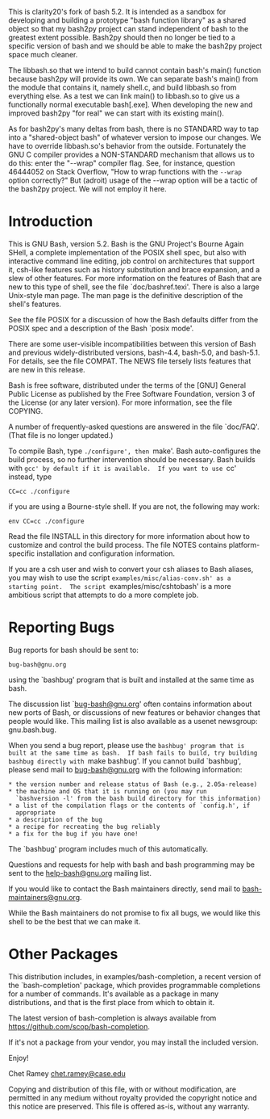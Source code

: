 This is clarity20's fork of bash 5.2. It is intended as a sandbox for developing and building
a prototype "bash function library" as a shared object so that my bash2py project can stand 
independent of bash to the greatest extent possible. Bash2py should then no longer be tied to 
a specific version of bash and we should be able to make the bash2py project space much cleaner. 

The libbash.so that we intend to build cannot contain bash's main() function because bash2py
will provide its own. We can separate bash's main() from the module that contains it, namely 
shell.c, and build libbash.so from everything else. As a test we can link main() to libbash.so
to give us a functionally normal executable bash[.exe]. When developing the new and improved 
bash2py "for real" we can start with its existing main().

As for bash2py's many deltas from bash, there is no STANDARD way to tap into a "shared-object bash" 
of whatever version to impose our changes. We have to override libbash.so's behavior from the outside.
Fortunately the GNU C compiler provides a NON-STANDARD mechanism that allows us to do this: enter
the "--wrap" compiler flag. See, for instance, question 46444052 on Stack Overflow, "How to wrap 
functions with the `--wrap` option correctly?" But (adroit) usage of the --wrap option will be
a tactic of the bash2py project. We will not employ it here.


Introduction
============

This is GNU Bash, version 5.2. Bash is the GNU Project's Bourne
Again SHell, a complete implementation of the POSIX shell spec,
but also with interactive command line editing, job control on
architectures that support it, csh-like features such as history
substitution and brace expansion, and a slew of other features. 
For more information on the features of Bash that are new to this
type of shell, see the file `doc/bashref.texi'.  There is also a
large Unix-style man page.  The man page is the definitive description
of the shell's features. 

See the file POSIX for a discussion of how the Bash defaults differ
from the POSIX spec and a description of the Bash `posix mode'.

There are some user-visible incompatibilities between this version
of Bash and previous widely-distributed versions, bash-4.4, bash-5.0,
and bash-5.1. For details, see the file COMPAT.  The NEWS file tersely
lists features that are new in this release. 

Bash is free software, distributed under the terms of the [GNU] General
Public License as published by the Free Software Foundation,
version 3 of the License (or any later version).  For more information,
see the file COPYING. 

A number of frequently-asked questions are answered in the file
`doc/FAQ'. (That file is no longer updated.)

To compile Bash, type `./configure', then `make'.  Bash auto-configures
the build process, so no further intervention should be necessary.  Bash
builds with `gcc' by default if it is available.  If you want to use `cc'
instead, type

	CC=cc ./configure

if you are using a Bourne-style shell.  If you are not, the following
may work:

	env CC=cc ./configure

Read the file INSTALL in this directory for more information about how
to customize and control the build process.  The file NOTES contains
platform-specific installation and configuration information.

If you are a csh user and wish to convert your csh aliases to Bash
aliases, you may wish to use the script `examples/misc/alias-conv.sh'
as a starting point.  The script `examples/misc/cshtobash' is a
more ambitious script that attempts to do a more complete job.

Reporting Bugs
==============

Bug reports for bash should be sent to:

	bug-bash@gnu.org

using the `bashbug' program that is built and installed at the same
time as bash.

The discussion list `bug-bash@gnu.org' often contains information
about new ports of Bash, or discussions of new features or behavior
changes that people would like.  This mailing list is also available
as a usenet newsgroup: gnu.bash.bug. 

When you send a bug report, please use the `bashbug' program that is
built at the same time as bash.  If bash fails to build, try building
bashbug directly with `make bashbug'.  If you cannot build `bashbug',
please send mail to bug-bash@gnu.org with the following information:

	* the version number and release status of Bash (e.g., 2.05a-release)
	* the machine and OS that it is running on (you may run
	  `bashversion -l' from the bash build directory for this information)
	* a list of the compilation flags or the contents of `config.h', if
	  appropriate
	* a description of the bug
	* a recipe for recreating the bug reliably
	* a fix for the bug if you have one!

The `bashbug' program includes much of this automatically.

Questions and requests for help with bash and bash programming may be
sent to the help-bash@gnu.org mailing list.

If you would like to contact the Bash maintainers directly, send mail
to bash-maintainers@gnu.org.

While the Bash maintainers do not promise to fix all bugs, we would
like this shell to be the best that we can make it.

Other Packages
==============

This distribution includes, in examples/bash-completion, a recent version
of the `bash-completion' package, which provides programmable completions
for a number of commands. It's available as a package in many distributions,
and that is the first place from which to obtain it.

The latest version of bash-completion is always available from
https://github.com/scop/bash-completion.

If it's not a package from your vendor, you may install the included version.

Enjoy!

Chet Ramey
chet.ramey@case.edu

Copying and distribution of this file, with or without modification,
are permitted in any medium without royalty provided the copyright
notice and this notice are preserved.  This file is offered as-is,
without any warranty.
